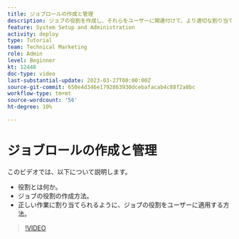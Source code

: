 ```yaml
---
title: ジョブロールの作成と管理
description: ジョブの役割を作成し、それらをユーザーに関連付けて、より適切な割り当てをおこなう方法を説明します。
feature: System Setup and Administration
activity: deploy
type: Tutorial
team: Technical Marketing
role: Admin
level: Beginner
kt: 12448
doc-type: video
last-substantial-update: 2023-03-27T00:00:00Z
source-git-commit: 650e4d346e1792863930dcebafacab4c88f2a8bc
workflow-type: tm+mt
source-wordcount: '56'
ht-degree: 10%

---
```


# ジョブロールの作成と管理

このビデオでは、以下について説明します。

* 役割とは何か。
* ジョブの役割の作成方法。
* 正しい作業に割り当てられるように、ジョブの役割をユーザーに適用する方法。

>[!VIDEO](https://video.tv.adobe.com/v/3416966/?quality=12&learn=on)

